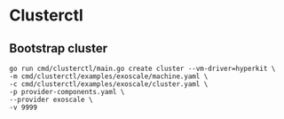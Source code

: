 # Clusterctl

## Bootstrap cluster

```
go run cmd/clusterctl/main.go create cluster --vm-driver=hyperkit \
-m cmd/clusterctl/examples/exoscale/machine.yaml \
-c cmd/clusterctl/examples/exoscale/cluster.yaml \
-p provider-components.yaml \
--provider exoscale \
-v 9999
```